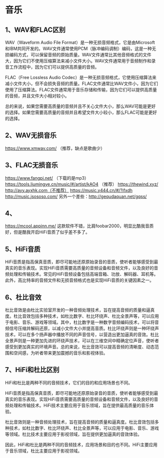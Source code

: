 # 音乐

## 1、WAV和FLAC区别
WAV（Waveform Audio File Format）是一种无损音频格式，它是由Microsoft和IBM共同开发的。WAV文件通常使用PCM（脉冲编码调制）编码，这是一种无损编码方式，可以保留音频的原始质量。WAV文件通常比其他音频格式的文件大，因为它们不使用压缩算法来减小文件大小。WAV文件通常用于音频制作和录音工作流程中，因为它们可以提供高质量的音频。

FLAC（Free Lossless Audio Codec）是一种无损音频格式，它使用压缩算法来减小文件大小，但不会损失音频的质量。FLAC文件通常比WAV文件小，因为它们使用了压缩算法。FLAC文件通常用于音乐存储和传输，因为它们可以提供高质量的音频，并且文件大小相对较小。

总的来说，如果您需要高质量的音频并且不关心文件大小，那么WAV可能是更好的选择。如果您需要高质量的音频并且希望文件大小较小，那么FLAC可能是更好的选择。

## 2、WAV无损音乐
https://www.xmwav.com/ （推荐，缺点是歌曲少）

## 3、FLAC无损音乐
https://www.fangpi.net/ （下载的是mp3）
https://tools.liumingye.cn/music/#/artist/kAO4 （推荐）
https://thewind.xyz/
http://ayy.ayxhk.com（不推荐）
https://music.y444.cn/#/?ifxdh
http://music.jsososo.com/
另外一个差些：http://gequdaquan.net/gqss/

## 4、
https://mcool.appinn.me/
这款软件不错，比肩foobar2000，明显比酷我音质好，但是酷我开启HiFi音质了似乎差不多了。

## 5、HiFi音质
HiFi音质是指高保真音质，即尽可能地还原原始录音的音质，使听者能够感受到最真实的音乐表现。实现HiFi音质需要高质量的音频设备和音频文件，以及良好的音频处理和传输技术。常见的HiFi音频设备包括高端音箱、功放、解码器、耳机等。此外，高比特率的音频文件和无损音频格式也是实现HiFi音质的关键因素之一。

## 6、杜比音效
杜比音效是由杜比实验室开发的一种音频处理技术，旨在提高音频的质量和逼真度。杜比音效包括多种技术，如杜比数字、杜比环绕声、杜比全景声等，可以应用于电影、音乐、游戏等领域。其中，杜比数字是一种数字音频编码技术，可以将音频信号压缩并解码还原，以减小文件大小并提高音质。杜比环绕声则是一种环绕声技术，可以在多个扬声器中播放不同的声音信号，以营造出更加逼真的音效。杜比全景声则是一种更加先进的环绕声技术，可以在三维空间中精确定位声音，使听者感受到更加真实的环境声音。总的来说，杜比音效可以提高音频的清晰度、动态范围和空间感，为听者带来更加震撼的音乐和影视体验。

## 7、HiFi和杜比区别
HiFi和杜比是两种不同的音频技术，它们的目的和应用场景也不同。

HiFi音质是指高保真音质，即尽可能地还原原始录音的音质，使听者能够感受到最真实的音乐表现。实现HiFi音质需要高质量的音频设备和音频文件，以及良好的音频处理和传输技术。HiFi技术主要应用于音乐领域，旨在提供最高质量的音乐体验。

杜比音效则是一种音频处理技术，旨在提高音频的质量和逼真度。杜比音效包括多种技术，如杜比数字、杜比环绕声、杜比全景声等，可以应用于电影、音乐、游戏等领域。杜比技术主要应用于影视领域，旨在提供更加逼真的音效体验。

因此，HiFi和杜比是两种不同的音频技术，应用场景和目的也不同。HiFi主要应用于音乐领域，杜比主要应用于影视领域。



